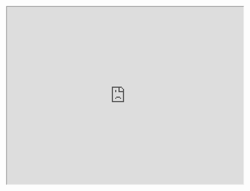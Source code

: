 <iframe src="https://www.google.com/maps/d/embed?mid=1YRZBL-EZSW6PPU6nSYHwCs2ZPBM363k&ehbc=2E312F" width="640" height="480"></iframe>
